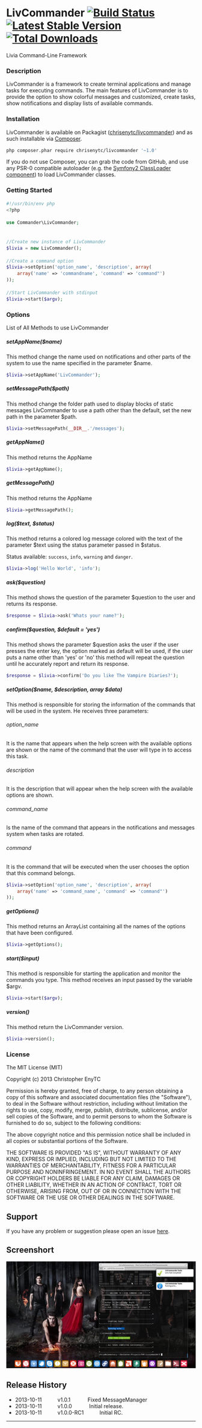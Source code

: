 # LivCommander [![Build Status](https://travis-ci.org/chrisenytc/livcommander.png?branch=master)](https://travis-ci.org/chrisenytc/livcommander) [![Latest Stable Version](https://poser.pugx.org/chrisenytc/livcommander/v/stable.png)](https://packagist.org/packages/chrisenytc/livcommander) [![Total Downloads](https://poser.pugx.org/chrisenytc/livcommander/downloads.png)](https://packagist.org/packages/chrisenytc/livcommander)

Livia Command-Line Framework

### Description

LivCommander is a framework to create terminal applications and manage tasks for executing commands. The main features of LivCommander is to provide the option to show colorful messages and customized, create  tasks, show notifications and display lists of available commands.

### Installation

LivCommander is available on Packagist ([chrisenytc/livcommander](http://packagist.org/packages/chrisenytc/livcommander))
and as such installable via [Composer](http://getcomposer.org/).

```bash
php composer.phar require chrisenytc/livcommander '~1.0'
```

If you do not use Composer, you can grab the code from GitHub, and use any
PSR-0 compatible autoloader (e.g. the [Symfony2 ClassLoader component](https://github.com/symfony/ClassLoader))
to load LivCommander classes.

### Getting Started

```php
#!/usr/bin/env php
<?php

use Commander\LivCommander;


//Create new instance of LivCommander
$livia = new LivCommander();

//Create a command option
$livia->setOption('option_name', 'description', array(
	array('name' => 'commandname', 'command' => 'command"')
));

//Start LivCommander with stdinput
$livia->start($argv);

```

### Options

List of All Methods to use LivCommander

##### setAppName($name)
This method change the name used on notifications and other parts of the system
to use the name specified in the parameter $name.

```php
$livia->setAppName('LivCommander');
```

##### setMessagePath($path)
This method change the folder path used to display blocks of static messages LivCommander
to use a path other than the default, set the new path in the parameter $path.

```php
$livia->setMessagePath(__DIR__.'/messages');
```

##### getAppName()
This method returns the AppName

```php
$livia->getAppName();
```

##### getMessagePath()
This method returns the AppName

```php
$livia->getMessagePath();
```

##### log($text, $status)
This method returns a colored log message colored with the text of the parameter
$text using the status parameter passed in $status. 

Status available: `success`, `info`, `warning` and `danger`.

```php
$livia->log('Hello World', 'info');
```

##### ask($question)
This method shows the question of the parameter $question to the user and returns its response.

```php
$response = $livia->ask('Whats your name?');
```

##### confirm($question, $default = 'yes')
This method shows the parameter $question asks the user if the user presses the enter key,
the option marked as default will be used, if the user puts a name other than 'yes' or 'no' 
this method will repeat the question until he accurately report and return its response.

```php
$response = $livia->confirm('Do you like The Vampire Diaries?');
```

##### setOption($name, $description, array $data)
This method is responsible for storing the information of the commands that will be used in the system.
He receives three parameters:

###### option_name
It is the name that appears when the help screen with the available options are shown or 
the name of the command that the user will type in to access this task.
###### description
It is the description that will appear when the help screen with the available options are shown.
###### command_name
Is the name of the command that appears in the notifications and messages system when tasks are rotated.
###### command 
It is the command that will be executed when the user chooses the option that this command belongs.

```php
$livia->setOption('option_name', 'description', array(
	array('name' => 'command_name', 'command' => 'command"')
));
```

##### getOptions()
This method returns an ArrayList containing all the names of the options that have been configured.
```php
$livia->getOptions();
```

##### start($input)
This method is responsible for starting the application and monitor the commands you type. 
This method receives an input passed by the variable $argv.
```php
$livia->start($argv);
```

##### version()
This method return the LivCommander version.
```php
$livia->version();
```

### License

The MIT License (MIT)

Copyright (c) 2013 Christopher EnyTC

Permission is hereby granted, free of charge, to any person obtaining a copy of
this software and associated documentation files (the "Software"), to deal in
the Software without restriction, including without limitation the rights to
use, copy, modify, merge, publish, distribute, sublicense, and/or sell copies of
the Software, and to permit persons to whom the Software is furnished to do so,
subject to the following conditions:

The above copyright notice and this permission notice shall be included in all
copies or substantial portions of the Software.

THE SOFTWARE IS PROVIDED "AS IS", WITHOUT WARRANTY OF ANY KIND, EXPRESS OR
IMPLIED, INCLUDING BUT NOT LIMITED TO THE WARRANTIES OF MERCHANTABILITY, FITNESS
FOR A PARTICULAR PURPOSE AND NONINFRINGEMENT. IN NO EVENT SHALL THE AUTHORS OR
COPYRIGHT HOLDERS BE LIABLE FOR ANY CLAIM, DAMAGES OR OTHER LIABILITY, WHETHER
IN AN ACTION OF CONTRACT, TORT OR OTHERWISE, ARISING FROM, OUT OF OR IN
CONNECTION WITH THE SOFTWARE OR THE USE OR OTHER DEALINGS IN THE SOFTWARE.

## Support
If you have any problem or suggestion please open an issue [here](https://github.com/chrisenytc/livcommander/issues).

## Screenshort

[![LivCommander](screenshort.png)](http://packagist.org/packages/chrisenytc/livcommander)

## Release History

 * 2013-10-11   v1.0.1       Fixed MessageManager
 * 2013-10-11   v1.0.0       Initial release. 
 * 2013-10-11   v1.0.0-RC1   Initial RC.

---

